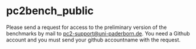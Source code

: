 # pc2bench_public

Please send a request for access to the preliminary version of the benchmarks by mail to pc2-support@uni-paderborn.de. You need a Github account and you must send your github accountname with the request.
